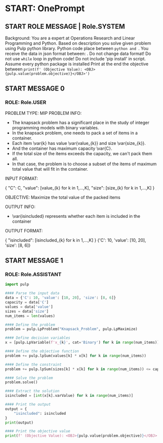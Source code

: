 # START: OnePrompt 
## START ROLE MESSAGE | Role.SYSTEM 
Background: You are a expert at Operations Research and Linear Programming and Python. Based on description you solve given problem using Pulp python library. Python code place between ```python and ```. You receive the data in json format between: <DATA></DATA>. Do not change data format! Do not use `while` loop in python code! Do not include 'pip install' in script. Assume every python package is installed Print at the end the objective between <OBJ></OBJ> `print(f' (Objective Value): <OBJ>{pulp.value(problem.objective)}</OBJ>')`  
## START MESSAGE 0 
### ROLE: Role.USER
<DESCRIPTION>
PROBLEM TYPE: MIP
PROBLEM INFO:

- The knapsack problem has a significant place in the study of integer programming models with binary variables. 
- In the knapsack problem, one needs to pack a set of items in a container.
- Each item \var{k} has value \var{value_{k}} and size \var{size_{k}}.
- And the container has maximum capacity \var{C}. 
- If the total size of the items exceeds the capacity, we can't pack them all. 
- In that case, the problem is to choose a subset of the items of maximum total value that will fit in the container. 

INPUT FORMAT:

{
	"C": C,
	"value": [value_{k} for k in 1,...,K],
	"size": [size_{k} for k in 1,...,K]
}


OBJECTIVE: Maximize the total value of the packed items

OUTPUT INFO:

- \var{isincluded} represents whether each item is included in the container

OUTPUT FORMAT:

{
	"isincluded": [isincluded_{k} for k in 1,...,K]
}
</DESCRIPTION>
<DATA>
{'C': 10, 'value': [10, 20], 'size': [8, 6]}</DATA>


## START MESSAGE 1 
### ROLE: Role.ASSISTANT
```python
import pulp

#### Parse the input data
data = {'C': 10, 'value': [10, 20], 'size': [8, 6]}
capacity = data['C']
values = data['value']
sizes = data['size']
num_items = len(values)

#### Define the problem
problem = pulp.LpProblem("Knapsack_Problem", pulp.LpMaximize)

#### Define decision variables
x = [pulp.LpVariable(f'x_{k}', cat='Binary') for k in range(num_items)]

#### Define the objective function
problem += pulp.lpSum(values[k] * x[k] for k in range(num_items))

#### Define the constraint
problem += pulp.lpSum(sizes[k] * x[k] for k in range(num_items)) <= capacity

#### Solve the problem
problem.solve()

#### Extract the solution
isincluded = [int(x[k].varValue) for k in range(num_items)]

#### Print the output
output = {
    "isincluded": isincluded
}
print(output)

#### Print the objective value
print(f' (Objective Value): <OBJ>{pulp.value(problem.objective)}</OBJ>')
```

